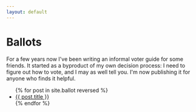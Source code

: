 ```yaml
---
layout: default
---
```


<h1>Ballots</h1>

For a few years now I've been writing an informal voter guide for some friends. It started as a byproduct of my own decision process: I need to figure out how to vote, and I may as well tell you. I'm now publishing it for anyone who finds it helpful.

<ul>
{% for post in site.ballot reversed %}
  <li><a href="{{ post.url }}">{{ post.title }}</a></li>
{% endfor %}
</ul>

